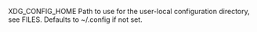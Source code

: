 XDG_CONFIG_HOME
                 Path to use for the user-local configuration directory, see FILES.  Defaults to
                 ~/.config if not set.
